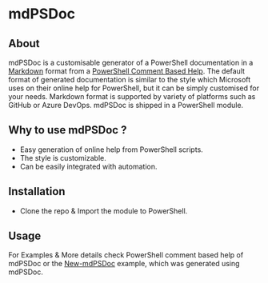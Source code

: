 # mdPSDoc

##  About
mdPSDoc is a customisable generator of a PowerShell documentation in a [Markdown][1] format from a [PowerShell Comment Based Help][2]. The default format of generated documentation is similar to the style which Microsoft uses on their online help for PowerShell, but it can be simply customised for your needs. Markdown format is supported by variety of platforms such as GitHub or Azure DevOps. mdPSDoc is shipped in a PowerShell module.

## Why to use mdPSDoc ?

 - Easy generation of online help from PowerShell scripts.
 - The style is customizable.
 - Can be easily integrated with automation.

## Installation
- Clone the repo & Import the module to PowerShell.

## Usage
For Examples & More details check PowerShell comment based help of mdPSDoc or the [New-mdPSDoc][3] example, which was generated using mdPSDoc.

[1]: http://en.wikipedia.org/wiki/Markdown
[2]: https://docs.microsoft.com/en-us/powershell/module/microsoft.powershell.core/about/about_comment_based_help?view=powershell-6
[3]:https://github.com/michalzindulka/mdPSDoc/blob/master/Examples/New-mdPSDoc.md
